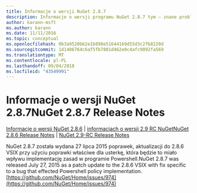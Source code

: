 ```yaml
---
title: Informacje o wersji NuGet 2.8.7
description: Informacje o wersji programu NuGet 2.8.7 tym — znane problemy, poprawki, funkcje dodane i DCRs.
author: karann-msft
ms.author: karann
ms.date: 11/11/2016
ms.topic: conceptual
ms.openlocfilehash: 0b3a9520bb2e1b898e51644169d55d3c2fb8220d
ms.sourcegitcommit: 1d1406764c6af5fb7801d462e0c4afc9092fa569
ms.translationtype: MT
ms.contentlocale: pl-PL
ms.lasthandoff: 09/04/2018
ms.locfileid: "43549991"
---
```

# <a name="nuget-287-release-notes"></a><span data-ttu-id="e5167-103">Informacje o wersji NuGet 2.8.7</span><span class="sxs-lookup"><span data-stu-id="e5167-103">NuGet 2.8.7 Release Notes</span></span>

<span data-ttu-id="e5167-104">[Informacje o wersji NuGet 2.8.6](../release-notes/nuget-2.8.6.md) | [informacjach o wersji 2.9 RC NuGet](../release-notes/nuget-2.9-RC.md)</span><span class="sxs-lookup"><span data-stu-id="e5167-104">[NuGet 2.8.6 Release Notes](../release-notes/nuget-2.8.6.md) | [NuGet 2.9-RC Release Notes](../release-notes/nuget-2.9-RC.md)</span></span>

<span data-ttu-id="e5167-105">NuGet 2.8.7 została wydana 27 lipca 2015 poprawek, aktualizacji do 2.8.6 VSIX przy użyciu poprawki właściwe dla usterkę, która będzie to miało wpływu implementację zasad w programie Powershell.</span><span class="sxs-lookup"><span data-stu-id="e5167-105">NuGet 2.8.7 was released July 27, 2015 as a patch update to the 2.8.6 VSIX with fix specific to a bug that effected Powershell policy implementation.</span></span>
[https://github.com/NuGet/Home/issues/974](https://github.com/NuGet/Home/issues/974)